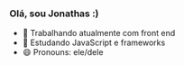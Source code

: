 ### Olá, sou Jonathas :)

- 🔭 Trabalhando atualmente com front end
- 🌱 Estudando JavaScript e frameworks
- 😄 Pronouns: ele/dele
